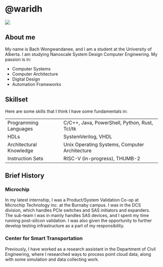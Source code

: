 # @waridh

[![](_DSC0134.jpg)](https://waridh.github.io/)

## About me

My name is Bach Wongwandanee, and I am a student at the University of Alberta. I am studying Nanoscale System Design Computer Engineering. My passion is in:

- Computer Systems
- Computer Architecture
- Digital Design
- Automation Frameworks

## Skillset

Here are some skills that I think I have some fundamentals in:

|  |  |
| --- | --- |
| Programming Languages | C/C++, Java, PowerShell, Python, Rust, Tcl/tk |
| HDLs | SystemVerilog, VHDL |
| Architectural Knowledge | Unix Operating Systems, Computer Architecture |
| Instruction Sets | RISC-V (in-progress), THUMB-2 |

## Brief History

### Microchip

In my latest internship, I was a Product/System Validation Co-op at Microchip Technology inc. at the Burnaby campus. I was in the DCS division, which handles PCIe switches and SAS initiators and expanders. The sub-team I was in mainly handles SAS devices, and I spent my time running post-silicon validation. I was also given the opportunity to further develop testing infrastructure as a part of my responsibility.

### Center for Smart Transportation

Previously, I have worked as a research assistant in the Department of Civil Engineering, where I researched
ways to process point cloud data, along with some simulation and data collecting work.
